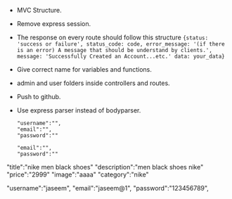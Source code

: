 - MVC Structure.
- Remove express session.
- The response on every route should follow this structure `{status: 'success or failure', status_code: code, error_message: '(if there is an error) A message that should be understand by clients.', message: 'Successfully Created an Account...etc.' data: your_data}`
- Give correct name for variables and functions.
- admin and user folders inside controllers and routes.
- Push to github.
- Use express parser instead of bodyparser.




      "username":"",
      "email":"",
      "password":""
    
      "email":"",
      "password":""



"title":"nike men black shoes"
"description":"men black shoes nike"
"price":"2999"
"image":"aaaa"
"category":"nike"

 "username":"jaseem",
      "email":"jaseem@1",
      "password":"123456789",